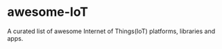 awesome-IoT
===========

A curated list of awesome Internet of Things(IoT) platforms, libraries and apps.
